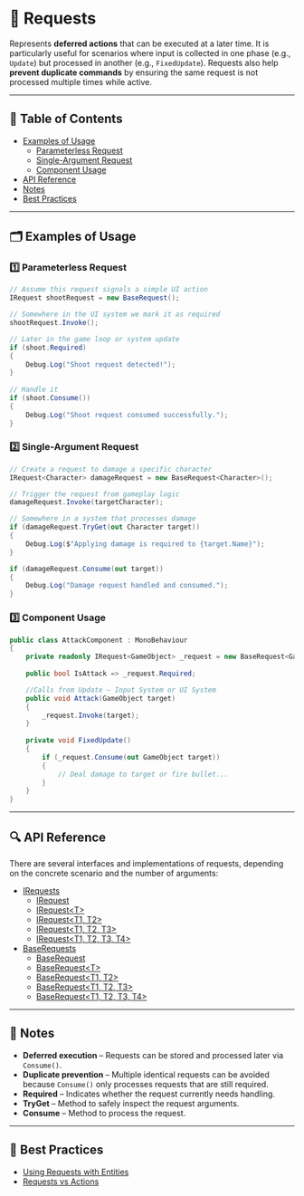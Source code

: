 # 🧩 Requests

Represents **deferred actions** that can be executed at a later time. It is particularly useful for scenarios where
input is collected in one phase (e.g., `Update`) but processed in another (e.g., `FixedUpdate`).
Requests also help **prevent duplicate commands** by ensuring the same request is not processed multiple times while
active.

---

## 📑 Table of Contents

- [Examples of Usage](#-examples-of-usage)
  - [Parameterless Request](#ex-1)
  - [Single-Argument Request](#ex-2)
  - [Component Usage](#ex-3)
- [API Reference](#-api-reference)
- [Notes](#-notes)
- [Best Practices](#-best-practices)

---

## 🗂 Examples of Usage

<div id="ex-1"></div>

### 1️⃣ Parameterless Request

```csharp
// Assume this request signals a simple UI action
IRequest shootRequest = new BaseRequest();

// Somewhere in the UI system we mark it as required
shootRequest.Invoke();

// Later in the game loop or system update
if (shoot.Required)
{
    Debug.Log("Shoot request detected!");
}
 
// Handle it
if (shoot.Consume())
{
    Debug.Log("Shoot request consumed successfully.");
}
```

<div id="ex-2"></div>

### 2️⃣ Single-Argument Request

```csharp
// Create a request to damage a specific character
IRequest<Character> damageRequest = new BaseRequest<Character>();

// Trigger the request from gameplay logic
damageRequest.Invoke(targetCharacter);

// Somewhere in a system that processes damage
if (damageRequest.TryGet(out Character target))
{
    Debug.Log($"Applying damage is required to {target.Name}");
}

if (damageRequest.Consume(out target))
{
    Debug.Log("Damage request handled and consumed.");
}
```

<div id="ex-3"></div>

### 3️⃣ Component Usage

```csharp
public class AttackComponent : MonoBehaviour
{
    private readonly IRequest<GameObject> _request = new BaseRequest<GameObject>();
    
    public bool IsAttack => _request.Required;

    //Calls from Update — Input System or UI System
    public void Attack(GameObject target)
    {
        _request.Invoke(target);
    }
    
    private void FixedUpdate()
    {
        if (_request.Consume(out GameObject target))
        {
            // Deal damage to target or fire bullet...
        }
    }
}
```

---

## 🔍 API Reference

There are several interfaces and implementations of requests, depending on the concrete scenario and the number of
arguments:

- [IRequests](IRequests.md) <!-- + -->
    - [IRequest](IRequest.md) <!-- + -->
    - [IRequest&lt;T&gt;](IRequest%601.md) <!-- + -->
    - [IRequest&lt;T1, T2&gt;](IRequest%602.md) <!-- + -->
    - [IRequest&lt;T1, T2, T3&gt;](IRequest%603.md)  <!-- + -->
    - [IRequest&lt;T1, T2, T3, T4&gt;](IRequest%604.md) <!-- + -->
- [BaseRequests](BaseRequests.md) <!-- + -->
    - [BaseRequest](BaseRequest.md) <!-- + -->
    - [BaseRequest&lt;T&gt;](BaseRequest%601.md) <!-- + -->
    - [BaseRequest&lt;T1, T2&gt;](BaseRequest%602.md) <!-- + -->
    - [BaseRequest&lt;T1, T2, T3&gt;](BaseRequest%603.md) <!-- + -->
    - [BaseRequest&lt;T1, T2, T3, T4&gt;](BaseRequest%604.md) <!-- + -->

---

## 📝 Notes

- **Deferred execution** – Requests can be stored and processed later via `Consume()`.
- **Duplicate prevention** – Multiple identical requests can be avoided because `Consume()` only processes requests that
  are still required.
- **Required** – Indicates whether the request currently needs handling.
- **TryGet** – Method to safely inspect the request arguments.
- **Consume** – Method to process the request.

---

## 📌 Best Practices

- [Using Requests with Entities](../../BestPractices/UsingRequests.md)
- [Requests vs Actions](../../BestPractices/RequestsVsActions.md)

